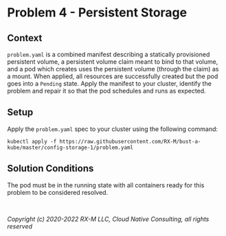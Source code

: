 # Problem 4 - Persistent Storage


## Context

`problem.yaml` is a combined manifest describing a statically provisioned persistent volume, a persistent volume claim
meant to bind to that volume, and a pod which creates uses the persistent volume (through the claim) as a mount. When
applied, all resources are successfully created but the pod goes into a `Pending` state. Apply the manifest to your
cluster, identify the problem and repair it so that the pod schedules and runs as expected.


## Setup

Apply the `problem.yaml` spec to your cluster using the following command:

```
kubectl apply -f https://raw.githubusercontent.com/RX-M/bust-a-kube/master/config-storage-1/problem.yaml
```


## Solution Conditions

The pod must be in the running state with all containers ready for this problem to be considered resolved.

<br>

_Copyright (c) 2020-2022 RX-M LLC, Cloud Native Consulting, all rights reserved_

[RX-M LLC]: https://rx-m.io/rxm-cnc.svg "RX-M LLC"
